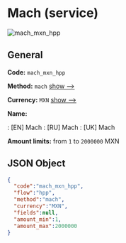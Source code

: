 
# Mach (service) 
![mach_mxn_hpp](https://static.openfintech.io/payment_methods/mach_mxn_hpp/logo.svg?w=400&c=v0.59.26#w200)  

## General 
 
**Code:** `mach_mxn_hpp` 
 
**Method:** `mach` 
 [show -->](/payment-methods/mach/) 
 
**Currency:** `MXN` [show -->](/currencies/MXN/) 
 
**Name:** 
 
:	[EN] Mach 
:	[RU] Mach 
:	[UK] Mach 
 
**Amount limits:** from `1` to `2000000` MXN 

## JSON Object 

```json
{
  "code":"mach_mxn_hpp",
  "flow":"hpp",
  "method":"mach",
  "currency":"MXN",
  "fields":null,
  "amount_min":1,
  "amount_max":2000000
}
```  
